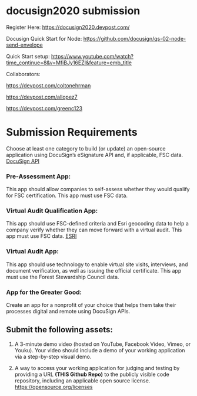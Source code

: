 # docusign2020 submission

Register Here:
https://docusign2020.devpost.com/

Docusign Quick Start for Node:
https://github.com/docusign/qs-02-node-send-envelope

Quick Start setup:
https://www.youtube.com/watch?time_continue=8&v=MfiBJy16EZI&feature=emb_title

Collaborators:

https://devpost.com/coltonehrman

https://devpost.com/allopez7

https://devpost.com/greenc123

# Submission Requirements

Choose at least one category to build (or update) 
an open-source application using DocuSign’s eSignature API and, if applicable, FSC data.
[DocuSign API](https://developers.docusign.com/esign-rest-api)

### Pre-Assessment App:
This app should allow companies to self-assess whether they would qualify for FSC certification. 
This app must use FSC data.

### Virtual Audit Qualification App:
This app should use FSC-defined criteria and Esri geocoding data to help a company verify 
whether they can move forward with a virtual audit. This app must use FSC data.
[ESRI](https://developers.arcgis.com/rest/geocode/api-reference/overview-world-geocoding-service.htm)

### Virtual Audit App:
This app should use technology to enable virtual site visits, 
interviews, and document verification, as well as issuing the official certificate. 
This app must use the Forest Stewardship Council data.

### App for the Greater Good:
Create an app for a nonprofit of your choice that helps them take their processes digital and remote using DocuSign APIs.

## Submit the following assets:

1. A 3-minute demo video (hosted on YouTube, Facebook Video, Vimeo, or Youku). 
Your video should include a demo of your working application via a step-by-step visual demo.

2. A way to access your working application for judging and testing by providing a URL __(THIS Github Repo)__ 
to the publicly visible code repository, including an applicable open source license. 
https://opensource.org/licenses

